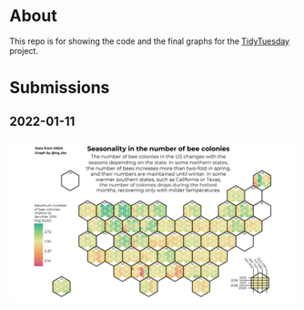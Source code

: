 About
================

This repo is for showing the code and the final graphs for
the [TidyTuesday](https://github.com/rfordatascience/tidytuesday)
project.


Submissions
================

## 2022-01-11

![Seasonality in the number of bee colonies in the US](2022/2022-01-11/final_graph.png)


